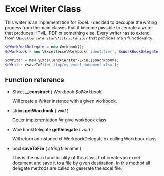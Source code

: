 # Excel Writer Class

This writer is an implementation for Excel. I decided to decouple the writing process from
the main classes that it become possible to genrate a writer that produces HTML, PDF or something else.
Every writer has to extend from `\Excellence\Writer\AbstractWriter` that provides main functionality.


```php
$oWorkBookDelegate = new Workbook();
$oWorkbook = new \Excellence\Workbook('identifier', $oWorkBookDelegate);

$oWriter = new \Excellence\Writer\Excel($oWorkbook);
$oWriter->saveToFile('/tmp/my_excel_document.xlsx');
```

## Function reference

* Sheet **__construct** ( Workbook *$oWorkbook*)

  Will create a Writer instance with a given workbook.

* string **getWorkbook** ( *void* )

  Getter implementation for give workbook class.

* WorkbookDelegate **getDelegate** ( *void* )

  Will return an instance of WorkbookDelegate bx calling Workbook class.

* bool **saveToFile** ( *string* filename )

  This is the main functionality of this class, that creates an excel document and save it to
  a file by given destination. In this method all delegate methods are called to generate the
  excel file.
